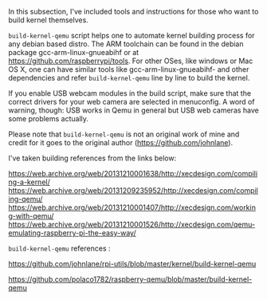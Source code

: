 In this subsection, I've included tools and instructions for those who want to build kernel themselves.

`build-kernel-qemu` script helps one to automate kernel building process for any debian based distro.
The ARM toolchain can be found in the debian package gcc-arm-linux-gnueabihf or at https://github.com/raspberrypi/tools. For other OSes, like windows or Mac OS X, one can have similar tools like gcc-arm-linux-gnueabihf- and other dependencies and refer `build-kernel-qemu` line by line to build the kernel.

If you enable USB webcam modules in the build script, make sure that the correct drivers for your web camera are selected in menuconfig. A word of warning, though: USB works in Qemu in general but USB web cameras have some problems actually.

Please note that `build-kernel-qemu` is not an original work of mine and credit for it goes to the original author (https://github.com/johnlane).

I've taken building references from the links below:

https://web.archive.org/web/20131210001638/http://xecdesign.com/compiling-a-kernel/
https://web.archive.org/web/20131209235952/http://xecdesign.com/compiling-qemu/
https://web.archive.org/web/20131210001407/http://xecdesign.com/working-with-qemu/
https://web.archive.org/web/20131210001526/http://xecdesign.com/qemu-emulating-raspberry-pi-the-easy-way/

`build-kernel-qemu` references :

https://github.com/johnlane/rpi-utils/blob/master/kernel/build-kernel-qemu

https://github.com/polaco1782/raspberry-qemu/blob/master/build-kernel-qemu
